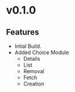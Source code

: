 # v0.1.0
## Features
- Intial Build.
- Added Choice Module
  - Details
  - List
  - Removal
  - Fetch
  - Creation
